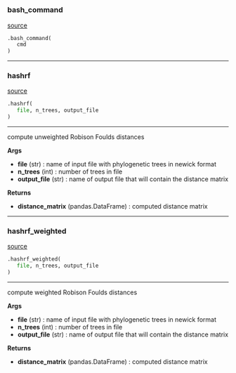 #


### bash_command
[source](https://github.com/AndreaRubbi/Pear-EBI/blob/master/pear_ebi/calculate_distances/hashrf.py/#L14)
```python
.bash_command(
   cmd
)
```


----


### hashrf
[source](https://github.com/AndreaRubbi/Pear-EBI/blob/master/pear_ebi/calculate_distances/hashrf.py/#L37)
```python
.hashrf(
   file, n_trees, output_file
)
```

---
compute unweighted Robison Foulds distances


**Args**

* **file** (str) : name of input file with phylogenetic trees in newick format
* **n_trees** (int) : number of trees in file
* **output_file** (str) : name of output file that will contain the distance matrix


**Returns**

* **distance_matrix** (pandas.DataFrame) : computed distance matrix


----


### hashrf_weighted
[source](https://github.com/AndreaRubbi/Pear-EBI/blob/master/pear_ebi/calculate_distances/hashrf.py/#L80)
```python
.hashrf_weighted(
   file, n_trees, output_file
)
```

---
compute weighted Robison Foulds distances


**Args**

* **file** (str) : name of input file with phylogenetic trees in newick format
* **n_trees** (int) : number of trees in file
* **output_file** (str) : name of output file that will contain the distance matrix


**Returns**

* **distance_matrix** (pandas.DataFrame) : computed distance matrix
